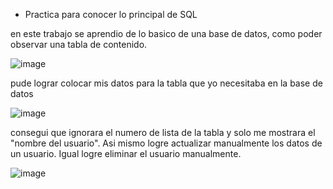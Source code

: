 * Practica para conocer lo principal de SQL

en este trabajo se aprendio de lo basico de una base de datos, como poder observar una tabla de contenido.

![image](https://user-images.githubusercontent.com/99100356/167308816-834cfd08-8166-4160-9df7-3c0bbfcb605f.png)

pude lograr colocar mis datos para la tabla que yo necesitaba en la base de datos

![image](https://user-images.githubusercontent.com/99100356/167308896-10c1af70-5ba9-4908-9c06-5e31923f86ff.png)

consegui que ignorara el numero de lista de la tabla y solo me mostrara el "nombre del usuario".
Asi mismo logre actualizar manualmente los datos de un usuario.
Igual logre eliminar el usuario manualmente.

![image](https://user-images.githubusercontent.com/99100356/167308955-c2fcd1f1-92b2-4459-925a-db44f3e75aef.png)

